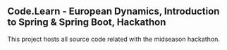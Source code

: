 ## Code.Learn - European Dynamics, Introduction to Spring & Spring Boot, Hackathon

This project hosts all source code related with the midseason hackathon. 
